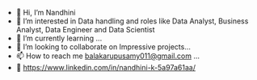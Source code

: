 - 👋 Hi, I’m Nandhini
- 👀 I’m interested in Data handling and roles like Data Analyst, Business Analyst, Data Engineer and Data Scientist
- 🌱 I’m currently learning ...
- 💞️ I’m looking to collaborate on Impressive projects...
- 📫 How to reach me balakarupusamy011@gmail.com ...
- 🔗 https://www.linkedin.com/in/nandhini-k-5a97a61aa/

<!---
NandhiniK-27/NandhiniK-27 is a ✨ special ✨ repository because its `README.md` (this file) appears on your GitHub profile.
You can click the Preview link to take a look at your changes.
--->
